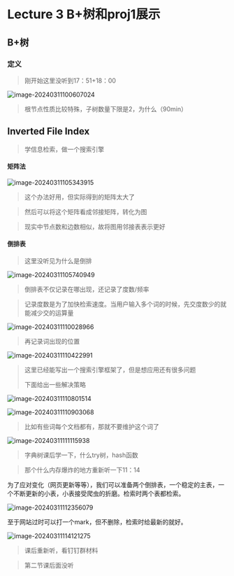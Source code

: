 # Lecture 3	B+树和proj1展示

## B+树



### 定义

> 刚开始这里没听到17：51+18：00

![image-20240311100607024](https://raw.githubusercontent.com/RimLutienpeist/image-hosting/main/image-20240311100607024.png)

> 根节点性质比较特殊，子树数量下限是2，为什么（90min）

## Inverted File Index

> 学信息检索，做一个搜索引擎

#### 矩阵法

![image-20240311105343915](https://raw.githubusercontent.com/RimLutienpeist/image-hosting/main/image-20240311105343915.png)

> 这个办法好用，但实际得到的矩阵太大了

> 然后可以将这个矩阵看成邻接矩阵，转化为图

> 现实中节点数和边数相似，故将图用邻接表表示更好

#### 倒排表

> 这里没听见为什么是倒排

![image-20240311105740949](https://raw.githubusercontent.com/RimLutienpeist/image-hosting/main/image-20240311105740949.png)

> 倒排表不仅记录在哪出现，还记录了度数/频率

> 记录度数是为了加快检索速度。当用户输入多个词的时候，先交度数少的就能减少交的运算量

![image-20240311110028966](https://raw.githubusercontent.com/RimLutienpeist/image-hosting/main/image-20240311110028966.png)

> 再记录词出现的位置

<img src="https://raw.githubusercontent.com/RimLutienpeist/image-hosting/main/image-20240311110422991.png" alt="image-20240311110422991"  />

> 这里已经能写出一个搜索引擎框架了，但是想应用还有很多问题
>
> 下面给出一些解决策略

![image-20240311110801514](https://raw.githubusercontent.com/RimLutienpeist/image-hosting/main/image-20240311110801514.png)

![image-20240311110903068](https://raw.githubusercontent.com/RimLutienpeist/image-hosting/main/image-20240311110903068.png)

> 比如有些词每个文档都有，那就不要维护这个词了

![image-20240311111115938](https://raw.githubusercontent.com/RimLutienpeist/image-hosting/main/image-20240311111115938.png)

> 字典树课后学一下，什么try树，hash函数

> 那个什么内存爆炸的地方重新听一下11：14

为了应对变化（网页更新等等），我们可以准备两个倒排表，一个稳定的主表，一个不断更新的小表，小表接受爬虫的折磨。检索时两个表都检索。

![image-20240311112356079](https://raw.githubusercontent.com/RimLutienpeist/image-hosting/main/image-20240311112356079.png)

至于网站过时可以打一个mark，但不删除，检索时给最新的就好。

![image-20240311114121275](https://raw.githubusercontent.com/RimLutienpeist/image-hosting/main/image-20240311114121275.png)

> 课后重新听，看钉钉群材料

> 第二节课后面没听